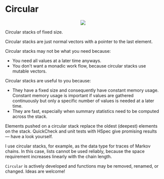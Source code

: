 
# Circular

<p align="center"><img src="https://travis-ci.org/dschrempf/circular.svg?branch=master"/></p>

Circular stacks of fixed size.

Circular stacks are just normal vectors with a pointer to the last element.

Circular stacks may not be what you need because:

-   You need all values at a later time anyways.
-   You don't want a monadic work flow, because circular stacks use mutable
    vectors.

Circular stacks are useful to you because:

-   They have a fixed size and consequently have constant memory usage. Constant
    memory usage is important if values are gathered continuously but only a
    specific number of values is needed at a later time.
-   They are fast, especially when summary statistics need to be computed across
    the stack.

Elements pushed on a circular stack replace the oldest (deepest) elements on the
stack. QuickCheck and unit tests with HSpec give promising results &#x2014; have a
look yourself.

I use circular stacks, for example, as the data type for traces of Markov
chains. In this case, lists cannot be used reliably, because the space
requirement increases linearly with the chain length.

`Circular` is actively developed and functions may be removed, renamed, or
changed. Ideas are welcome!

